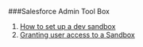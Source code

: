 ###Salesforce Admin Tool Box

1. [How to set up a dev sandbox](How-to_set-up-a-dev-sandbox.md)
2. [Granting user access to a Sandbox](Grant-User-Access-to-Sandbox.md)